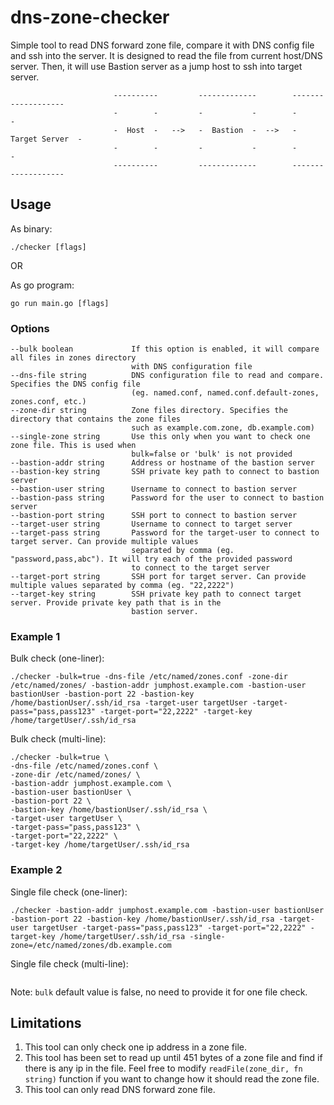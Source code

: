 # dns-zone-checker
Simple tool to read DNS forward zone file, compare it with DNS config file and ssh into the server. It is designed to read the file from current host/DNS server. Then, it will use Bastion server as a jump host to ssh into target server.

```
                       ----------         -------------        -------------------
                       -        -         -           -        -                 -
                       -  Host  -   -->   -  Bastion  -  -->   -  Target Server  -
                       -        -         -           -        -                 -
                       ----------         -------------        -------------------
```
## Usage
As binary:
```
./checker [flags]
```
OR

As go program:
```
go run main.go [flags]
```
### Options
```
--bulk boolean             If this option is enabled, it will compare all files in zones directory 
                           with DNS configuration file
--dns-file string          DNS configuration file to read and compare. Specifies the DNS config file 
                           (eg. named.conf, named.conf.default-zones, zones.conf, etc.)
--zone-dir string          Zone files directory. Specifies the directory that contains the zone files 
                           such as example.com.zone, db.example.com)
--single-zone string       Use this only when you want to check one zone file. This is used when 
                           bulk=false or 'bulk' is not provided
--bastion-addr string      Address or hostname of the bastion server
--bastion-key string       SSH private key path to connect to bastion server
--bastion-user string      Username to connect to bastion server
--bastion-pass string      Password for the user to connect to bastion server
--bastion-port string      SSH port to connect to bastion server
--target-user string       Username to connect to target server
--target-pass string       Password for the target-user to connect to target server. Can provide multiple values
                           separated by comma (eg. "password,pass,abc"). It will try each of the provided password
                           to connect to the target server
--target-port string       SSH port for target server. Can provide multiple values separated by comma (eg. "22,2222")
--target-key string        SSH private key path to connect target server. Provide private key path that is in the 
                           bastion server. 
```
### Example 1
Bulk check (one-liner):
```
./checker -bulk=true -dns-file /etc/named/zones.conf -zone-dir /etc/named/zones/ -bastion-addr jumphost.example.com -bastion-user bastionUser -bastion-port 22 -bastion-key /home/bastionUser/.ssh/id_rsa -target-user targetUser -target-pass="pass,pass123" -target-port="22,2222" -target-key /home/targetUser/.ssh/id_rsa
```

Bulk check (multi-line):
```
./checker -bulk=true \
-dns-file /etc/named/zones.conf \
-zone-dir /etc/named/zones/ \
-bastion-addr jumphost.example.com \
-bastion-user bastionUser \
-bastion-port 22 \
-bastion-key /home/bastionUser/.ssh/id_rsa \
-target-user targetUser \
-target-pass="pass,pass123" \
-target-port="22,2222" \
-target-key /home/targetUser/.ssh/id_rsa
```
### Example 2
Single file check (one-liner):
```
./checker -bastion-addr jumphost.example.com -bastion-user bastionUser -bastion-port 22 -bastion-key /home/bastionUser/.ssh/id_rsa -target-user targetUser -target-pass="pass,pass123" -target-port="22,2222" -target-key /home/targetUser/.ssh/id_rsa -single-zone=/etc/named/zones/db.example.com
```
Single file check (multi-line):
```
```
Note: `bulk` default value is false, no need to provide it for one file check.

## Limitations
1. This tool can only check one ip address in a zone file.
2. This tool has been set to read up until 451 bytes of a zone file and find if there is
any ip in the file. Feel free to modify `readFile(zone_dir, fn string)` function if you
want to change how it should read the zone file.
3. This tool can only read DNS forward zone file.
